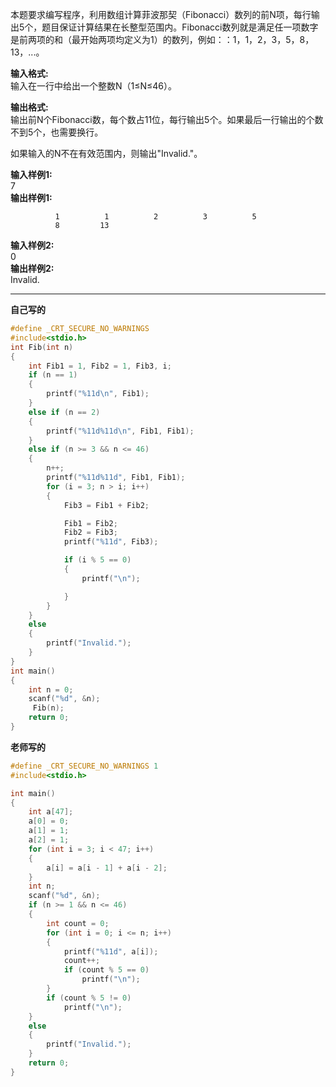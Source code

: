 本题要求编写程序，利用数组计算菲波那契（Fibonacci）数列的前N项，每行输出5个，题目保证计算结果在长整型范围内。Fibonacci数列就是满足任一项数字是前两项的和（最开始两项均定义为1）的数列，例如：：1，1，2，3，5，8，13，...。

**输入格式:**  
输入在一行中给出一个整数N（1≤N≤46）。

**输出格式:**    
输出前N个Fibonacci数，每个数占11位，每行输出5个。如果最后一行输出的个数不到5个，也需要换行。

如果输入的N不在有效范围内，则输出"Invalid."。

**输入样例1:**  
7  
**输出样例1:**  
```
          1          1          2          3          5
          8         13
```
**输入样例2:**  
0  
**输出样例2:**  
Invalid.

---
**自己写的**
```c
#define _CRT_SECURE_NO_WARNINGS
#include<stdio.h>
int Fib(int n)
{
    int Fib1 = 1, Fib2 = 1, Fib3, i;
    if (n == 1)
    {
        printf("%11d\n", Fib1);
    }
    else if (n == 2)
    {
        printf("%11d%11d\n", Fib1, Fib1);
    }
    else if (n >= 3 && n <= 46)
    {
        n++;
        printf("%11d%11d", Fib1, Fib1);
        for (i = 3; n > i; i++)
        {
            Fib3 = Fib1 + Fib2;

            Fib1 = Fib2;
            Fib2 = Fib3;
            printf("%11d", Fib3);

            if (i % 5 == 0)
            {
                printf("\n");

            }
        }
    }
    else
    {
        printf("Invalid.");
    }
}
int main()
{
    int n = 0;
    scanf("%d", &n);
     Fib(n);
    return 0;
}
```
**老师写的**
```c
#define _CRT_SECURE_NO_WARNINGS 1
#include<stdio.h>

int main()
{
    int a[47];
    a[0] = 0;
    a[1] = 1;
    a[2] = 1;
    for (int i = 3; i < 47; i++)
    {
        a[i] = a[i - 1] + a[i - 2];
    }
    int n;
    scanf("%d", &n);
    if (n >= 1 && n <= 46)
    {
        int count = 0;
        for (int i = 0; i <= n; i++)
        {
            printf("%11d", a[i]);
            count++;
            if (count % 5 == 0)
                printf("\n");
        }
        if (count % 5 != 0)
            printf("\n");
    }
    else
    {
        printf("Invalid.");
    }
    return 0;
}
```